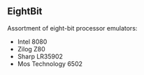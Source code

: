 ## EightBit

Assortment of eight-bit processor emulators:

* Intel 8080
* Zilog Z80
* Sharp LR35902
* Mos Technology 6502

